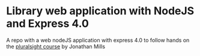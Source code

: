 # Library web application with NodeJS and Express 4.0

A repo with a web nodeJS application with express 4.0 to follow hands on the [pluralsight course](https://app.pluralsight.com/library/courses/nodejs-express-web-applications-update/table-of-contents) by Jonathan Mills